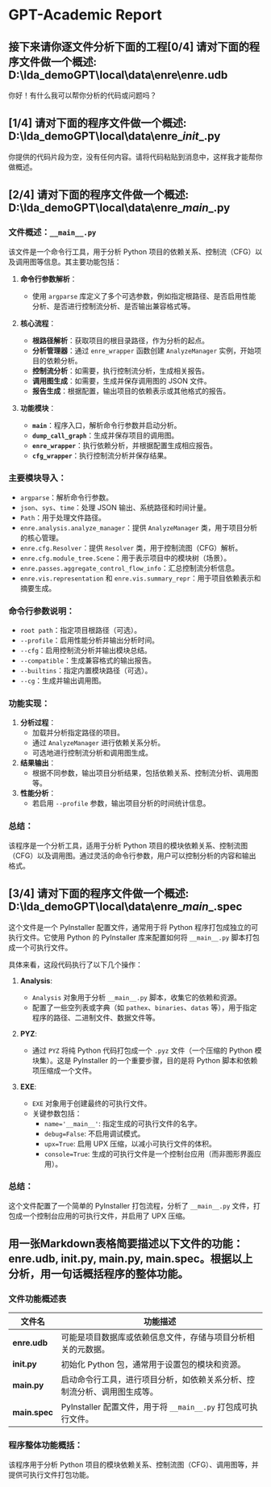 # GPT-Academic Report
## 接下来请你逐文件分析下面的工程[0/4] 请对下面的程序文件做一个概述: D:\lda_demoGPT\local\data\enre\enre.udb

你好！有什么我可以帮你分析的代码或问题吗？

## [1/4] 请对下面的程序文件做一个概述: D:\lda_demoGPT\local\data\enre\__init__.py

你提供的代码片段为空，没有任何内容。请将代码粘贴到消息中，这样我才能帮你做概述。

## [2/4] 请对下面的程序文件做一个概述: D:\lda_demoGPT\local\data\enre\__main__.py

### 文件概述：`__main__.py`

该文件是一个命令行工具，用于分析 Python 项目的依赖关系、控制流（CFG）以及调用图等信息。其主要功能包括：

1. **命令行参数解析**：
   - 使用 `argparse` 库定义了多个可选参数，例如指定根路径、是否启用性能分析、是否进行控制流分析、是否输出兼容格式等。

2. **核心流程**：
   - **根路径解析**：获取项目的根目录路径，作为分析的起点。
   - **分析管理器**：通过 `enre_wrapper` 函数创建 `AnalyzeManager` 实例，开始项目的依赖分析。
   - **控制流分析**：如需要，执行控制流分析，生成相关报告。
   - **调用图生成**：如需要，生成并保存调用图的 JSON 文件。
   - **报告生成**：根据配置，输出项目的依赖表示或其他格式的报告。

3. **功能模块**：
   - **`main`**：程序入口，解析命令行参数并启动分析。
   - **`dump_call_graph`**：生成并保存项目的调用图。
   - **`enre_wrapper`**：执行依赖分析，并根据配置生成相应报告。
   - **`cfg_wrapper`**：执行控制流分析并保存结果。

### 主要模块导入：
- `argparse`：解析命令行参数。
- `json`、`sys`、`time`：处理 JSON 输出、系统路径和时间计量。
- `Path`：用于处理文件路径。
- `enre.analysis.analyze_manager`：提供 `AnalyzeManager` 类，用于项目分析的核心管理。
- `enre.cfg.Resolver`：提供 `Resolver` 类，用于控制流图（CFG）解析。
- `enre.cfg.module_tree.Scene`：用于表示项目中的模块树（场景）。
- `enre.passes.aggregate_control_flow_info`：汇总控制流分析信息。
- `enre.vis.representation` 和 `enre.vis.summary_repr`：用于项目依赖表示和摘要生成。

### 命令行参数说明：
- `root path`：指定项目根路径（可选）。
- `--profile`：启用性能分析并输出分析时间。
- `--cfg`：启用控制流分析并输出模块总结。
- `--compatible`：生成兼容格式的输出报告。
- `--builtins`：指定内置模块路径（可选）。
- `--cg`：生成并输出调用图。

### 功能实现：
1. **分析过程**：
   - 加载并分析指定路径的项目。
   - 通过 `AnalyzeManager` 进行依赖关系分析。
   - 可选地进行控制流分析和调用图生成。
2. **结果输出**：
   - 根据不同参数，输出项目分析结果，包括依赖关系、控制流分析、调用图等。
3. **性能分析**：
   - 若启用 `--profile` 参数，输出项目分析的时间统计信息。

### 总结：
该程序是一个分析工具，适用于分析 Python 项目的模块依赖关系、控制流图（CFG）以及调用图。通过灵活的命令行参数，用户可以控制分析的内容和输出格式。

## [3/4] 请对下面的程序文件做一个概述: D:\lda_demoGPT\local\data\enre\__main__.spec

这个文件是一个 PyInstaller 配置文件，通常用于将 Python 程序打包成独立的可执行文件。它使用 Python 的 PyInstaller 库来配置如何将 `__main__.py` 脚本打包成一个可执行文件。

具体来看，这段代码执行了以下几个操作：

1. **Analysis**: 
   - `Analysis` 对象用于分析 `__main__.py` 脚本，收集它的依赖和资源。
   - 配置了一些空列表或字典（如 `pathex`、`binaries`、`datas` 等），用于指定程序的路径、二进制文件、数据文件等。
   
2. **PYZ**: 
   - 通过 `PYZ` 将纯 Python 代码打包成一个 `.pyz` 文件（一个压缩的 Python 模块集）。这是 PyInstaller 的一个重要步骤，目的是将 Python 脚本和依赖项压缩成一个文件。

3. **EXE**: 
   - `EXE` 对象用于创建最终的可执行文件。
   - 关键参数包括：
     - `name='__main__'`: 指定生成的可执行文件的名字。
     - `debug=False`: 不启用调试模式。
     - `upx=True`: 启用 UPX 压缩，以减小可执行文件的体积。
     - `console=True`: 生成的可执行文件是一个控制台应用（而非图形界面应用）。

### 总结：
这个文件配置了一个简单的 PyInstaller 打包流程，分析了 `__main__.py` 文件，打包成一个控制台应用的可执行文件，并启用了 UPX 压缩。

## 用一张Markdown表格简要描述以下文件的功能：enre.udb, __init__.py, __main__.py, __main__.spec。根据以上分析，用一句话概括程序的整体功能。

### 文件功能概述表

| 文件名         | 功能描述                                                        |
|----------------|---------------------------------------------------------------|
| **enre.udb**   | 可能是项目数据库或依赖信息文件，存储与项目分析相关的元数据。 |
| **__init__.py**| 初始化 Python 包，通常用于设置包的模块和资源。              |
| **__main__.py**| 启动命令行工具，进行项目分析，如依赖关系分析、控制流分析、调用图生成等。 |
| **__main__.spec**| PyInstaller 配置文件，用于将 `__main__.py` 打包成可执行文件。 |

### 程序整体功能概括：
该程序用于分析 Python 项目的模块依赖关系、控制流图（CFG）、调用图等，并提供可执行文件打包功能。

